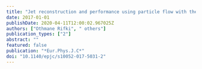 ```yaml
---
title: "Jet reconstruction and performance using particle flow with the ATLAS Detector"
date: 2017-01-01
publishDate: 2020-04-11T12:00:02.967025Z
authors: ["Othmane Rifki", " others"]
publication_types: ["2"]
abstract: ""
featured: false
publication: "*Eur.Phys.J.C*"
doi: "10.1140/epjc/s10052-017-5031-2"
---
```


